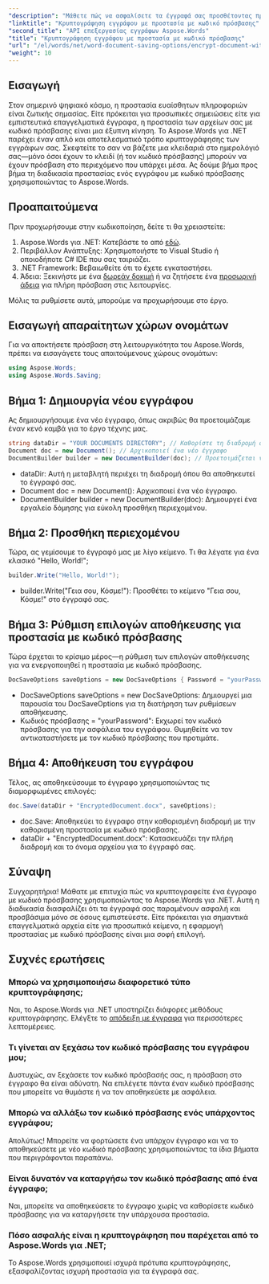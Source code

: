 ```yaml
---
"description": "Μάθετε πώς να ασφαλίσετε τα έγγραφά σας προσθέτοντας προστασία με κωδικό πρόσβασης χρησιμοποιώντας το Aspose.Words για .NET. Αυτός ο ολοκληρωμένος οδηγός σας καθοδηγεί στη διαδικασία."
"linktitle": "Κρυπτογράφηση εγγράφου με προστασία με κωδικό πρόσβασης"
"second_title": "API επεξεργασίας εγγράφων Aspose.Words"
"title": "Κρυπτογράφηση εγγράφου με προστασία με κωδικό πρόσβασης"
"url": "/el/words/net/word-document-saving-options/encrypt-document-with-password-protect/"
"weight": 10
---
```


## Εισαγωγή

Στον σημερινό ψηφιακό κόσμο, η προστασία ευαίσθητων πληροφοριών είναι ζωτικής σημασίας. Είτε πρόκειται για προσωπικές σημειώσεις είτε για εμπιστευτικά επαγγελματικά έγγραφα, η προστασία των αρχείων σας με κωδικό πρόσβασης είναι μια έξυπνη κίνηση. Το Aspose.Words για .NET παρέχει έναν απλό και αποτελεσματικό τρόπο κρυπτογράφησης των εγγράφων σας. Σκεφτείτε το σαν να βάζετε μια κλειδαριά στο ημερολόγιό σας—μόνο όσοι έχουν το κλειδί (ή τον κωδικό πρόσβασης) μπορούν να έχουν πρόσβαση στο περιεχόμενο που υπάρχει μέσα. Ας δούμε βήμα προς βήμα τη διαδικασία προστασίας ενός εγγράφου με κωδικό πρόσβασης χρησιμοποιώντας το Aspose.Words.

## Προαπαιτούμενα

Πριν προχωρήσουμε στην κωδικοποίηση, δείτε τι θα χρειαστείτε:

1. Aspose.Words για .NET: Κατεβάστε το από [εδώ](https://releases.aspose.com/words/net/).
2. Περιβάλλον Ανάπτυξης: Χρησιμοποιήστε το Visual Studio ή οποιοδήποτε C# IDE που σας ταιριάζει.
3. .NET Framework: Βεβαιωθείτε ότι το έχετε εγκαταστήσει.
4. Άδεια: Ξεκινήστε με ένα [δωρεάν δοκιμή](https://releases.aspose.com/) ή να ζητήσετε ένα [προσωρινή άδεια](https://purchase.aspose.com/temporary-license/) για πλήρη πρόσβαση στις λειτουργίες.

Μόλις τα ρυθμίσετε αυτά, μπορούμε να προχωρήσουμε στο έργο.

## Εισαγωγή απαραίτητων χώρων ονομάτων

Για να αποκτήσετε πρόσβαση στη λειτουργικότητα του Aspose.Words, πρέπει να εισαγάγετε τους απαιτούμενους χώρους ονομάτων:

```csharp
using Aspose.Words;
using Aspose.Words.Saving;
```

## Βήμα 1: Δημιουργία νέου εγγράφου

Ας δημιουργήσουμε ένα νέο έγγραφο, όπως ακριβώς θα προετοιμάζαμε έναν κενό καμβά για το έργο τέχνης μας.

```csharp
string dataDir = "YOUR DOCUMENTS DIRECTORY"; // Καθορίστε τη διαδρομή σας
Document doc = new Document(); // Αρχικοποιεί ένα νέο έγγραφο
DocumentBuilder builder = new DocumentBuilder(doc); // Προετοιμάζεται να προσθέσει περιεχόμενο
```

- dataDir: Αυτή η μεταβλητή περιέχει τη διαδρομή όπου θα αποθηκευτεί το έγγραφό σας.
- Document doc = new Document(): Αρχικοποιεί ένα νέο έγγραφο.
- DocumentBuilder builder = new DocumentBuilder(doc): Δημιουργεί ένα εργαλείο δόμησης για εύκολη προσθήκη περιεχομένου.

## Βήμα 2: Προσθήκη περιεχομένου

Τώρα, ας γεμίσουμε το έγγραφό μας με λίγο κείμενο. Τι θα λέγατε για ένα κλασικό "Hello, World!";

```csharp
builder.Write("Hello, World!");
```

- builder.Write("Γεια σου, Κόσμε!"): Προσθέτει το κείμενο "Γεια σου, Κόσμε!" στο έγγραφό σας.

## Βήμα 3: Ρύθμιση επιλογών αποθήκευσης για προστασία με κωδικό πρόσβασης

Τώρα έρχεται το κρίσιμο μέρος—η ρύθμιση των επιλογών αποθήκευσης για να ενεργοποιηθεί η προστασία με κωδικό πρόσβασης.

```csharp
DocSaveOptions saveOptions = new DocSaveOptions { Password = "yourPassword" }; // Ορίστε τον κωδικό πρόσβασής σας εδώ
```

- DocSaveOptions saveOptions = new DocSaveOptions: Δημιουργεί μια παρουσία του DocSaveOptions για τη διατήρηση των ρυθμίσεων αποθήκευσης.
- Κωδικός πρόσβασης = "yourPassword": Εκχωρεί τον κωδικό πρόσβασης για την ασφάλεια του εγγράφου. Θυμηθείτε να τον αντικαταστήσετε με τον κωδικό πρόσβασης που προτιμάτε.

## Βήμα 4: Αποθήκευση του εγγράφου

Τέλος, ας αποθηκεύσουμε το έγγραφο χρησιμοποιώντας τις διαμορφωμένες επιλογές:

```csharp
doc.Save(dataDir + "EncryptedDocument.docx", saveOptions);
```

- doc.Save: Αποθηκεύει το έγγραφο στην καθορισμένη διαδρομή με την καθορισμένη προστασία με κωδικό πρόσβασης.
- dataDir + "EncryptedDocument.docx": Κατασκευάζει την πλήρη διαδρομή και το όνομα αρχείου για το έγγραφό σας.

## Σύναψη

Συγχαρητήρια! Μάθατε με επιτυχία πώς να κρυπτογραφείτε ένα έγγραφο με κωδικό πρόσβασης χρησιμοποιώντας το Aspose.Words για .NET. Αυτή η διαδικασία διασφαλίζει ότι τα έγγραφά σας παραμένουν ασφαλή και προσβάσιμα μόνο σε όσους εμπιστεύεστε. Είτε πρόκειται για σημαντικά επαγγελματικά αρχεία είτε για προσωπικά κείμενα, η εφαρμογή προστασίας με κωδικό πρόσβασης είναι μια σοφή επιλογή.

## Συχνές ερωτήσεις

### Μπορώ να χρησιμοποιήσω διαφορετικό τύπο κρυπτογράφησης;
Ναι, το Aspose.Words για .NET υποστηρίζει διάφορες μεθόδους κρυπτογράφησης. Ελέγξτε το [απόδειξη με έγγραφα](https://reference.aspose.com/words/net/) για περισσότερες λεπτομέρειες.

### Τι γίνεται αν ξεχάσω τον κωδικό πρόσβασης του εγγράφου μου;
Δυστυχώς, αν ξεχάσετε τον κωδικό πρόσβασής σας, η πρόσβαση στο έγγραφο θα είναι αδύνατη. Να επιλέγετε πάντα έναν κωδικό πρόσβασης που μπορείτε να θυμάστε ή να τον αποθηκεύετε με ασφάλεια.

### Μπορώ να αλλάξω τον κωδικό πρόσβασης ενός υπάρχοντος εγγράφου;
Απολύτως! Μπορείτε να φορτώσετε ένα υπάρχον έγγραφο και να το αποθηκεύσετε με νέο κωδικό πρόσβασης χρησιμοποιώντας τα ίδια βήματα που περιγράφονται παραπάνω.

### Είναι δυνατόν να καταργήσω τον κωδικό πρόσβασης από ένα έγγραφο;
Ναι, μπορείτε να αποθηκεύσετε το έγγραφο χωρίς να καθορίσετε κωδικό πρόσβασης για να καταργήσετε την υπάρχουσα προστασία.

### Πόσο ασφαλής είναι η κρυπτογράφηση που παρέχεται από το Aspose.Words για .NET;
Το Aspose.Words χρησιμοποιεί ισχυρά πρότυπα κρυπτογράφησης, εξασφαλίζοντας ισχυρή προστασία για τα έγγραφά σας.